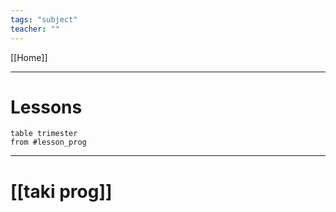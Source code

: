 ```yaml
---
tags: "subject"
teacher: ""
---
```

[[Home]]

---
# Lessons
```dataview
table trimester
from #lesson_prog  
```
---
# [[taki prog]]
